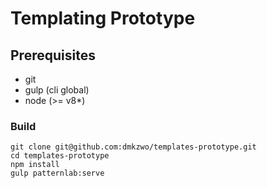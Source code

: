 # Templating Prototype

## Prerequisites

* git
* gulp (cli global)
* node (>= v8*)

### Build

    git clone git@github.com:dmkzwo/templates-prototype.git
    cd templates-prototype
    npm install
    gulp patternlab:serve
    
